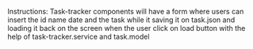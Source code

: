 Instructions: 
Task-tracker components will have a form where users can insert the id name date and the task while it saving it on task.json
and loading it back on the screen when the user click on load button with the help of task-tracker.service and task.model
